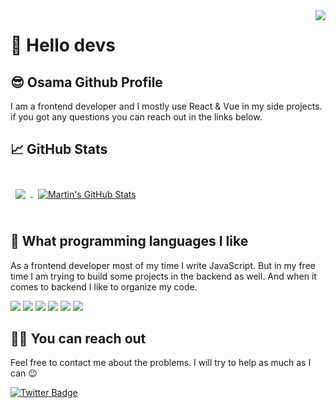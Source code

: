 <img align='right' src="https://github-readme-stats.vercel.app/api?username=CoderOsama&show_icons=true&theme=dracula">

# 👋 Hello devs

## 😎 Osama Github Profile

I am a frontend developer and I mostly use React & Vue in my side projects. if you got any questions you can reach out in the links below.

## &#x1f4c8; GitHub Stats

<br>

<a href="https://github.com/CoderOsama">
  <img align="center" style="margin:0.5rem" src="https://github-readme-stats.vercel.app/api/top-langs/?username=CoderOsama&hide=html,css&title_color=ffffff&text_color=c9cacc&icon_color=4AB197&bg_color=1A2B34" />
</a>

<a href="https://github.com/CoderOsama">
  <img align="center" style="margin:0.5rem" src="https://github-readme-stats.vercel.app/api?username=CoderOsama&show_icons=true&line_height=27&count_private=true&title_color=ffffff&text_color=c9cacc&icon_color=4AB097&bg_color=1A2B34" alt="Martin's GitHub Stats" />
</a>

<br>
<br>

## 💖 What programming languages I like

As a frontend developer most of my time I write JavaScript. But in my free time I am trying to build some projects in the backend as well. And when it comes to backend I like to organize my code.

[![](https://img.shields.io/badge/html-e34c26?style=for-the-badge&logo=html5&logoColor=white)]()
[![](https://img.shields.io/badge/css-264de4?style=for-the-badge&logo=css3&logoColor=white)]()
[![](https://img.shields.io/badge/javascript-f0db4f?style=for-the-badge&logo=javascript&logoColor=white)]()
[![](https://img.shields.io/badge/sass-cc6699?style=for-the-badge&logo=sass&logoColor=white)]()
[![](https://img.shields.io/badge/react-132bb1?style=for-the-badge&logo=react&logoColor=white)]()
[![](https://img.shields.io/badge/vue-42b883?style=for-the-badge&logo=vue.js&logoColor=white)]()

## 🤙🏻 You can reach out

Feel free to contact me about the problems. I will try to help as much as I can 😉

[![Twitter Badge](https://img.shields.io/badge/twitter-1DA1F2?style=for-the-badge&logo=twitter&logoColor=white)](https://twitter.com/CoderOsama)
